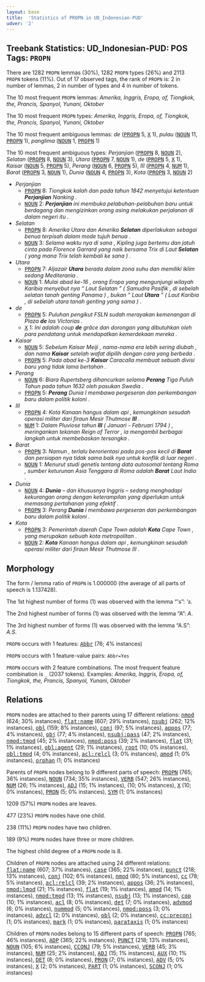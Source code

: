 ```yaml
---
layout: base
title:  'Statistics of PROPN in UD_Indonesian-PUD'
udver: '2'
---
```


## Treebank Statistics: UD_Indonesian-PUD: POS Tags: `PROPN`

There are 1282 `PROPN` lemmas (30%), 1282 `PROPN` types (26%) and 2113 `PROPN` tokens (11%).
Out of 17 observed tags, the rank of `PROPN` is: 2 in number of lemmas, 2 in number of types and 4 in number of tokens.

The 10 most frequent `PROPN` lemmas: <em>Amerika, Inggris, Eropa, of, Tiongkok, the, Prancis, Spanyol, Yunani, Oktober</em>

The 10 most frequent `PROPN` types:  <em>Amerika, Inggris, Eropa, of, Tiongkok, the, Prancis, Spanyol, Yunani, Oktober</em>

The 10 most frequent ambiguous lemmas: <em>de</em> (<tt><a href="id_pud-pos-PROPN.html">PROPN</a></tt> 5, <tt><a href="id_pud-pos-X.html">X</a></tt> 1), <em>pulau</em> (<tt><a href="id_pud-pos-NOUN.html">NOUN</a></tt> 11, <tt><a href="id_pud-pos-PROPN.html">PROPN</a></tt> 1), <em>panglima</em> (<tt><a href="id_pud-pos-NOUN.html">NOUN</a></tt> 1, <tt><a href="id_pud-pos-PROPN.html">PROPN</a></tt> 1)

The 10 most frequent ambiguous types:  <em>Perjanjian</em> (<tt><a href="id_pud-pos-PROPN.html">PROPN</a></tt> 8, <tt><a href="id_pud-pos-NOUN.html">NOUN</a></tt> 2), <em>Selatan</em> (<tt><a href="id_pud-pos-PROPN.html">PROPN</a></tt> 8, <tt><a href="id_pud-pos-NOUN.html">NOUN</a></tt> 3), <em>Utara</em> (<tt><a href="id_pud-pos-PROPN.html">PROPN</a></tt> 7, <tt><a href="id_pud-pos-NOUN.html">NOUN</a></tt> 1), <em>de</em> (<tt><a href="id_pud-pos-PROPN.html">PROPN</a></tt> 5, <tt><a href="id_pud-pos-X.html">X</a></tt> 1), <em>Kaisar</em> (<tt><a href="id_pud-pos-NOUN.html">NOUN</a></tt> 5, <tt><a href="id_pud-pos-PROPN.html">PROPN</a></tt> 5), <em>Perang</em> (<tt><a href="id_pud-pos-NOUN.html">NOUN</a></tt> 6, <tt><a href="id_pud-pos-PROPN.html">PROPN</a></tt> 5), <em>III</em> (<tt><a href="id_pud-pos-PROPN.html">PROPN</a></tt> 4, <tt><a href="id_pud-pos-NUM.html">NUM</a></tt> 1), <em>Barat</em> (<tt><a href="id_pud-pos-PROPN.html">PROPN</a></tt> 3, <tt><a href="id_pud-pos-NOUN.html">NOUN</a></tt> 1), <em>Dunia</em> (<tt><a href="id_pud-pos-NOUN.html">NOUN</a></tt> 4, <tt><a href="id_pud-pos-PROPN.html">PROPN</a></tt> 3), <em>Kota</em> (<tt><a href="id_pud-pos-PROPN.html">PROPN</a></tt> 3, <tt><a href="id_pud-pos-NOUN.html">NOUN</a></tt> 2)


* <em>Perjanjian</em>
  * <tt><a href="id_pud-pos-PROPN.html">PROPN</a></tt> 8: <em>Tiongkok kalah dan pada tahun 1842 menyetujui ketentuan <b>Perjanjian</b> Nanking .</em>
  * <tt><a href="id_pud-pos-NOUN.html">NOUN</a></tt> 2: <em><b>Perjanjian</b> ini membuka pelabuhan-pelabuhan baru untuk berdagang dan mengizinkan orang asing melakukan perjalanan di dalam negeri itu .</em>
* <em>Selatan</em>
  * <tt><a href="id_pud-pos-PROPN.html">PROPN</a></tt> 8: <em>Amerika Utara dan Amerika <b>Selatan</b> diperlakukan sebagai benua terpisah dalam mode tujuh benua .</em>
  * <tt><a href="id_pud-pos-NOUN.html">NOUN</a></tt> 3: <em>Selama waktu nya di sana , Kipling juga bertemu dan jatuh cinta pada Florence Garrard yang naik bersama Trix di Laut <b>Selatan</b> ( yang mana Trix telah kembali ke sana ) .</em>
* <em>Utara</em>
  * <tt><a href="id_pud-pos-PROPN.html">PROPN</a></tt> 7: <em>Aljazair <b>Utara</b> berada dalam zona suhu dan memiliki iklim sedang Mediterania .</em>
  * <tt><a href="id_pud-pos-NOUN.html">NOUN</a></tt> 1: <em>Mulai abad ke-16 , orang Eropa yang mengunjungi wilayah Karibia menyebut nya “ Laut Selatan ” ( Samudra Pasifik , di sebelah selatan tanah genting Panama ) , bukan “ Laut <b>Utara</b> ” ( Laut Karibia , di sebelah utara tanah genting yang sama ) .</em>
* <em>de</em>
  * <tt><a href="id_pud-pos-PROPN.html">PROPN</a></tt> 5: <em>Puluhan pengikut FSLN sudah merayakan kemenangan di Plaza <b>de</b> las Victorias .</em>
  * <tt><a href="id_pud-pos-X.html">X</a></tt> 1: <em>Ini adalah coup <b>de</b> grâce dan dorongan yang dibutuhkan oleh para pendatang untuk mendapatkan kemerdekaan mereka .</em>
* <em>Kaisar</em>
  * <tt><a href="id_pud-pos-NOUN.html">NOUN</a></tt> 5: <em>Sebelum Kaisar Meiji , nama-nama era lebih sering diubah , dan nama <b>Kaisar</b> setelah wafat dipilih dengan cara yang berbeda .</em>
  * <tt><a href="id_pud-pos-PROPN.html">PROPN</a></tt> 5: <em>Pada abad ke-3 <b>Kaisar</b> Caracalla membuat sebuah divisi baru yang tidak lama bertahan .</em>
* <em>Perang</em>
  * <tt><a href="id_pud-pos-NOUN.html">NOUN</a></tt> 6: <em>Biara Rupertsberg dihancurkan selama <b>Perang</b> Tiga Puluh Tahun pada tahun 1632 oleh pasukan Swedia .</em>
  * <tt><a href="id_pud-pos-PROPN.html">PROPN</a></tt> 5: <em><b>Perang</b> Dunia I membawa pergeseran dan perkembangan baru dalam politik koloni .</em>
* <em>III</em>
  * <tt><a href="id_pud-pos-PROPN.html">PROPN</a></tt> 4: <em>Kota Kanaan hangus dalam api , kemungkinan sesudah operasi militer dari firaun Mesir Thutmose <b>III</b> .</em>
  * <tt><a href="id_pud-pos-NUM.html">NUM</a></tt> 1: <em>Dalam Pluviose tahun <b>III</b> ( Januari - Februari 1794 ) , meringankan tekanan Reign of Terror , ia mengambil berbagai langkah untuk membebaskan tersangka .</em>
* <em>Barat</em>
  * <tt><a href="id_pud-pos-PROPN.html">PROPN</a></tt> 3: <em>Namun , terlalu berorientasi pada pos-pos kecil di <b>Barat</b> dan persiapan nya tidak sama baik nya untuk konflik di luar negeri .</em>
  * <tt><a href="id_pud-pos-NOUN.html">NOUN</a></tt> 1: <em>Menurut studi genetis tentang data autosomal tentang Roma , sumber keturunan Asia Tenggara di Roma adalah <b>Barat</b> Laut India .</em>
* <em>Dunia</em>
  * <tt><a href="id_pud-pos-NOUN.html">NOUN</a></tt> 4: <em><b>Dunia</b> – dan khususnya Inggris – sedang menghadapi kekurangan orang dengan keterampilan yang diperlukan untuk memasang pertahanan yang efektif .</em>
  * <tt><a href="id_pud-pos-PROPN.html">PROPN</a></tt> 3: <em>Perang <b>Dunia</b> I membawa pergeseran dan perkembangan baru dalam politik koloni .</em>
* <em>Kota</em>
  * <tt><a href="id_pud-pos-PROPN.html">PROPN</a></tt> 3: <em>Pemerintah daerah Cape Town adalah <b>Kota</b> Cape Town , yang merupakan sebuah kota metropolitan .</em>
  * <tt><a href="id_pud-pos-NOUN.html">NOUN</a></tt> 2: <em><b>Kota</b> Kanaan hangus dalam api , kemungkinan sesudah operasi militer dari firaun Mesir Thutmose III .</em>

## Morphology

The form / lemma ratio of `PROPN` is 1.000000 (the average of all parts of speech is 1.137428).

The 1st highest number of forms (1) was observed with the lemma “'s”: <em>'s</em>.

The 2nd highest number of forms (1) was observed with the lemma “A”: <em>A</em>.

The 3rd highest number of forms (1) was observed with the lemma “A.S”: <em>A.S</em>.

`PROPN` occurs with 1 features: <tt><a href="id_pud-feat-Abbr.html">Abbr</a></tt> (76; 4% instances)

`PROPN` occurs with 1 feature-value pairs: `Abbr=Yes`

`PROPN` occurs with 2 feature combinations.
The most frequent feature combination is `_` (2037 tokens).
Examples: <em>Amerika, Inggris, Eropa, of, Tiongkok, the, Prancis, Spanyol, Yunani, Oktober</em>


## Relations

`PROPN` nodes are attached to their parents using 17 different relations: <tt><a href="id_pud-dep-nmod.html">nmod</a></tt> (624; 30% instances), <tt><a href="id_pud-dep-flat-name.html">flat:name</a></tt> (607; 29% instances), <tt><a href="id_pud-dep-nsubj.html">nsubj</a></tt> (262; 12% instances), <tt><a href="id_pud-dep-obl.html">obl</a></tt> (159; 8% instances), <tt><a href="id_pud-dep-conj.html">conj</a></tt> (97; 5% instances), <tt><a href="id_pud-dep-appos.html">appos</a></tt> (77; 4% instances), <tt><a href="id_pud-dep-obj.html">obj</a></tt> (77; 4% instances), <tt><a href="id_pud-dep-nsubj-pass.html">nsubj:pass</a></tt> (47; 2% instances), <tt><a href="id_pud-dep-nmod-tmod.html">nmod:tmod</a></tt> (45; 2% instances), <tt><a href="id_pud-dep-nmod-poss.html">nmod:poss</a></tt> (39; 2% instances), <tt><a href="id_pud-dep-flat.html">flat</a></tt> (31; 1% instances), <tt><a href="id_pud-dep-obl-agent.html">obl:agent</a></tt> (29; 1% instances), <tt><a href="id_pud-dep-root.html">root</a></tt> (10; 0% instances), <tt><a href="id_pud-dep-obl-tmod.html">obl:tmod</a></tt> (4; 0% instances), <tt><a href="id_pud-dep-acl-relcl.html">acl:relcl</a></tt> (3; 0% instances), <tt><a href="id_pud-dep-amod.html">amod</a></tt> (1; 0% instances), <tt><a href="id_pud-dep-orphan.html">orphan</a></tt> (1; 0% instances)

Parents of `PROPN` nodes belong to 9 different parts of speech: <tt><a href="id_pud-pos-PROPN.html">PROPN</a></tt> (765; 36% instances), <tt><a href="id_pud-pos-NOUN.html">NOUN</a></tt> (734; 35% instances), <tt><a href="id_pud-pos-VERB.html">VERB</a></tt> (547; 26% instances), <tt><a href="id_pud-pos-NUM.html">NUM</a></tt> (26; 1% instances), <tt><a href="id_pud-pos-ADJ.html">ADJ</a></tt> (15; 1% instances),  (10; 0% instances), <tt><a href="id_pud-pos-X.html">X</a></tt> (10; 0% instances), <tt><a href="id_pud-pos-PRON.html">PRON</a></tt> (5; 0% instances), <tt><a href="id_pud-pos-SYM.html">SYM</a></tt> (1; 0% instances)

1209 (57%) `PROPN` nodes are leaves.

477 (23%) `PROPN` nodes have one child.

238 (11%) `PROPN` nodes have two children.

189 (9%) `PROPN` nodes have three or more children.

The highest child degree of a `PROPN` node is 8.

Children of `PROPN` nodes are attached using 24 different relations: <tt><a href="id_pud-dep-flat-name.html">flat:name</a></tt> (607; 37% instances), <tt><a href="id_pud-dep-case.html">case</a></tt> (365; 22% instances), <tt><a href="id_pud-dep-punct.html">punct</a></tt> (218; 13% instances), <tt><a href="id_pud-dep-conj.html">conj</a></tt> (102; 6% instances), <tt><a href="id_pud-dep-nmod.html">nmod</a></tt> (80; 5% instances), <tt><a href="id_pud-dep-cc.html">cc</a></tt> (78; 5% instances), <tt><a href="id_pud-dep-acl-relcl.html">acl:relcl</a></tt> (39; 2% instances), <tt><a href="id_pud-dep-appos.html">appos</a></tt> (36; 2% instances), <tt><a href="id_pud-dep-nmod-lmod.html">nmod:lmod</a></tt> (21; 1% instances), <tt><a href="id_pud-dep-flat.html">flat</a></tt> (19; 1% instances), <tt><a href="id_pud-dep-amod.html">amod</a></tt> (14; 1% instances), <tt><a href="id_pud-dep-nmod-tmod.html">nmod:tmod</a></tt> (13; 1% instances), <tt><a href="id_pud-dep-nsubj.html">nsubj</a></tt> (13; 1% instances), <tt><a href="id_pud-dep-cop.html">cop</a></tt> (10; 1% instances), <tt><a href="id_pud-dep-acl.html">acl</a></tt> (8; 0% instances), <tt><a href="id_pud-dep-det.html">det</a></tt> (7; 0% instances), <tt><a href="id_pud-dep-advmod.html">advmod</a></tt> (6; 0% instances), <tt><a href="id_pud-dep-nummod.html">nummod</a></tt> (5; 0% instances), <tt><a href="id_pud-dep-nmod-poss.html">nmod:poss</a></tt> (3; 0% instances), <tt><a href="id_pud-dep-advcl.html">advcl</a></tt> (2; 0% instances), <tt><a href="id_pud-dep-obl.html">obl</a></tt> (2; 0% instances), <tt><a href="id_pud-dep-cc-preconj.html">cc:preconj</a></tt> (1; 0% instances), <tt><a href="id_pud-dep-mark.html">mark</a></tt> (1; 0% instances), <tt><a href="id_pud-dep-parataxis.html">parataxis</a></tt> (1; 0% instances)

Children of `PROPN` nodes belong to 15 different parts of speech: <tt><a href="id_pud-pos-PROPN.html">PROPN</a></tt> (765; 46% instances), <tt><a href="id_pud-pos-ADP.html">ADP</a></tt> (365; 22% instances), <tt><a href="id_pud-pos-PUNCT.html">PUNCT</a></tt> (218; 13% instances), <tt><a href="id_pud-pos-NOUN.html">NOUN</a></tt> (105; 6% instances), <tt><a href="id_pud-pos-CCONJ.html">CCONJ</a></tt> (79; 5% instances), <tt><a href="id_pud-pos-VERB.html">VERB</a></tt> (45; 3% instances), <tt><a href="id_pud-pos-NUM.html">NUM</a></tt> (25; 2% instances), <tt><a href="id_pud-pos-ADJ.html">ADJ</a></tt> (15; 1% instances), <tt><a href="id_pud-pos-AUX.html">AUX</a></tt> (10; 1% instances), <tt><a href="id_pud-pos-DET.html">DET</a></tt> (8; 0% instances), <tt><a href="id_pud-pos-PRON.html">PRON</a></tt> (7; 0% instances), <tt><a href="id_pud-pos-ADV.html">ADV</a></tt> (5; 0% instances), <tt><a href="id_pud-pos-X.html">X</a></tt> (2; 0% instances), <tt><a href="id_pud-pos-PART.html">PART</a></tt> (1; 0% instances), <tt><a href="id_pud-pos-SCONJ.html">SCONJ</a></tt> (1; 0% instances)

